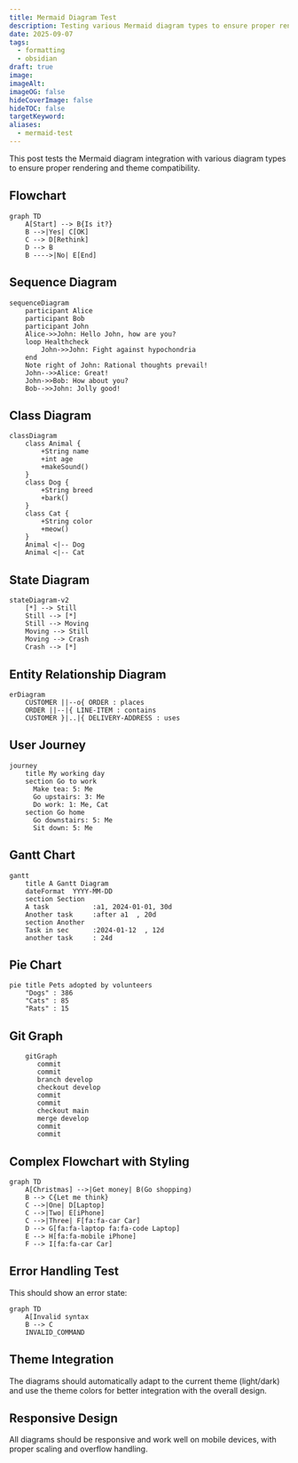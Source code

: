 ```yaml
---
title: Mermaid Diagram Test
description: Testing various Mermaid diagram types to ensure proper rendering and theme integration.
date: 2025-09-07
tags:
  - formatting
  - obsidian
draft: true
image:
imageAlt:
imageOG: false
hideCoverImage: false
hideTOC: false
targetKeyword:
aliases:
  - mermaid-test
---
```

This post tests the Mermaid diagram integration with various diagram types to ensure proper rendering and theme compatibility.

## Flowchart

```mermaid
graph TD
    A[Start] --> B{Is it?}
    B -->|Yes| C[OK]
    C --> D[Rethink]
    D --> B
    B ---->|No| E[End]
```

## Sequence Diagram

```mermaid
sequenceDiagram
    participant Alice
    participant Bob
    participant John
    Alice->>John: Hello John, how are you?
    loop Healthcheck
        John->>John: Fight against hypochondria
    end
    Note right of John: Rational thoughts prevail!
    John-->>Alice: Great!
    John->>Bob: How about you?
    Bob-->>John: Jolly good!
```

## Class Diagram

```mermaid
classDiagram
    class Animal {
        +String name
        +int age
        +makeSound()
    }
    class Dog {
        +String breed
        +bark()
    }
    class Cat {
        +String color
        +meow()
    }
    Animal <|-- Dog
    Animal <|-- Cat
```

## State Diagram

```mermaid
stateDiagram-v2
    [*] --> Still
    Still --> [*]
    Still --> Moving
    Moving --> Still
    Moving --> Crash
    Crash --> [*]
```

## Entity Relationship Diagram

```mermaid
erDiagram
    CUSTOMER ||--o{ ORDER : places
    ORDER ||--|{ LINE-ITEM : contains
    CUSTOMER }|..|{ DELIVERY-ADDRESS : uses
```

## User Journey

```mermaid
journey
    title My working day
    section Go to work
      Make tea: 5: Me
      Go upstairs: 3: Me
      Do work: 1: Me, Cat
    section Go home
      Go downstairs: 5: Me
      Sit down: 5: Me
```

## Gantt Chart

```mermaid
gantt
    title A Gantt Diagram
    dateFormat  YYYY-MM-DD
    section Section
    A task           :a1, 2024-01-01, 30d
    Another task     :after a1  , 20d
    section Another
    Task in sec      :2024-01-12  , 12d
    another task     : 24d
```

## Pie Chart

```mermaid
pie title Pets adopted by volunteers
    "Dogs" : 386
    "Cats" : 85
    "Rats" : 15
```

## Git Graph

```mermaid
    gitGraph
       commit
	   commit
	   branch develop
	   checkout develop
	   commit
	   commit
	   checkout main
	   merge develop
	   commit
	   commit
```

## Complex Flowchart with Styling

```mermaid
graph TD
    A[Christmas] -->|Get money| B(Go shopping)
    B --> C{Let me think}
    C -->|One| D[Laptop]
    C -->|Two| E[iPhone]
    C -->|Three| F[fa:fa-car Car]
    D --> G[fa:fa-laptop fa:fa-code Laptop]
    E --> H[fa:fa-mobile iPhone]
    F --> I[fa:fa-car Car]
```

## Error Handling Test

This should show an error state:

```mermaid
graph TD
    A[Invalid syntax
    B --> C
    INVALID_COMMAND
```

## Theme Integration

The diagrams should automatically adapt to the current theme (light/dark) and use the theme colors for better integration with the overall design.

## Responsive Design

All diagrams should be responsive and work well on mobile devices, with proper scaling and overflow handling.
